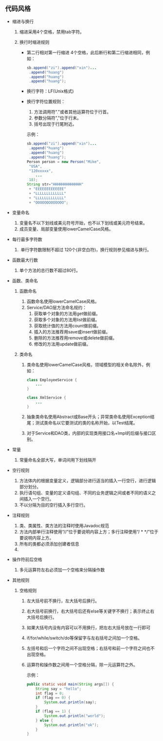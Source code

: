 

## 代码风格

- 缩进与换行

  1. 缩进采用4个空格，禁用tab字符。

  2. 换行时缩进规则

     - 第二行相对第一行缩进 4个空格，此后断行和第二行缩进相同，例如：

       ```java
       sb.append("zi").append("xin")...
       	.append("huang")
       	.append("huang")
       	.append("huang");
       ```

     - 换行字符：LF(Unix格式)

     - 换行字符位置规则：

       1. 方法调用符"."或者其他运算符位于行首。
       2. 参数分隔符","位于行末。
       3. 括号出现于行尾附近。

       示例：

       ```java
       sb.append("zi").append("xin")...
       	.append("huang")
       	.append("huang")
       	.append("huang");
       Person person = new Person("Mike",
       	"USA",
       	"120xxxxx",
           ...
       	18);
       String str="HHHHHHHHHHHHH"
       	+ "EEEEEEEEEEEEE"
       	+ "LLLLLLLLLLLLL"
       	+ "LLLLLLLLLLLLL"
       	+ "OOOOOOOOOOOOO";
       ```

- 变量命名

  1. 变量名不以下划线或美元符号开始，也不以下划线或美元符号结束。
  2. 成员变量、局部变量使用lowerCamelCase风格。

  

- 每行最多字符数

  1. ​	单行字符数限制不超过 120个(非空白符)，换行规则参见缩进与换行。

- 函数最大行数

  1. 单个方法的总行数不超过80行。

  

- 函数、类命名

  1. 函数命名

     1. 函数命名使用lowerCamelCase风格。
     2. Service/DAO层方法命名规约：
        1. 获取单个对象的方法用get做前缀。
        2. 获取多个对象的方法用list做前缀。
        3. 获取统计值的方法用count做前缀。
        4. 插入的方法推荐用save或insert做前缀。
        5. 删除的方法推荐用remove或delete做前缀。
        6. 修改的方法用update做前缀。

  2. 类命名

     1. 类命名使用lowerCamelCase风格，领域模型的相关命名除外，例如：

        ```java
        class EmployeeService {
            ...
        }
        
        class XmlService {
            ...
        }
        ```

     2. 抽象类命名使用Abstract或Base开头；异常类命名使用Exception结尾；测试类命名以它要测试的类的名称开始，以Test结尾。

     3. 对于Service和DAO类，内部的实现类用接口名+Impl的后缀与接口区别。

     

- 常量

  1. 常量命名全部大写，单词间用下划线隔开

- 空行规则

  1. 方法体内的根据变量定义，逻辑部分进行适当的插入一行空行，进行逻辑部分划分。
  2. 执行语句组、变量的定义语句组、不同的业务逻辑之间或者不同的语义之间插入一个空行。
  3. 不以分隔为目的空行插入多行空行。

  

- 注释规则

  1. 类、类属性、类方法的注释时使用Javadoc规范
  2. 方法内部单行注释使用“//”位于要说明内容上方；多行注释使用“/ * */”位于要说明内容上方。
  3. 所有的类都必须添加创建者信息
  4. 

- 操作符前后空格

  1. 多元运算符左右必须加一个空格来分隔操作数

     

- 其他规则

  1. 空格规则

     1. 左大括号前不换行，左大括号后换行。

     2. 右大括号前换行，右大括号后还有else等关键字不换行；表示终止右大括号后换行。

     3. 如果大括号内没有内容可以不用换行，把左右大括号放在一行即可

     4. if/for/while/switch/do等保留字与左右括号之间加一个空格。

     5. 左括号和后一个字符之间不出现空格；右括号和前一个字符之间也不出现空格。

     6. 运算符和操作数之间用一个空格分隔，除一元运算符之外。

        示例：

        ```java
        public static void main(String args[]) {
        	String say = "hello";
        	int flag = 0;
        	if (flag == 0) {
        		System.out.println(say);
        	}
        	if (flag == 1) {
        		System.out.println("world");
        	} else {
        		System.out.println("ok");
        	}
        }
        ```

        

